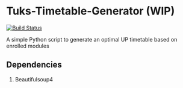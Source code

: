 # Tuks-Timetable-Generator (WIP)
[![Build Status](https://travis-ci.org/devosray/Tuks-Timetable-Generator.svg?branch=develop)](https://travis-ci.org/devosray/Tuks-Timetable-Generator)

A simple Python script to generate an optimal UP timetable based on enrolled modules

## Dependencies
1. Beautifulsoup4